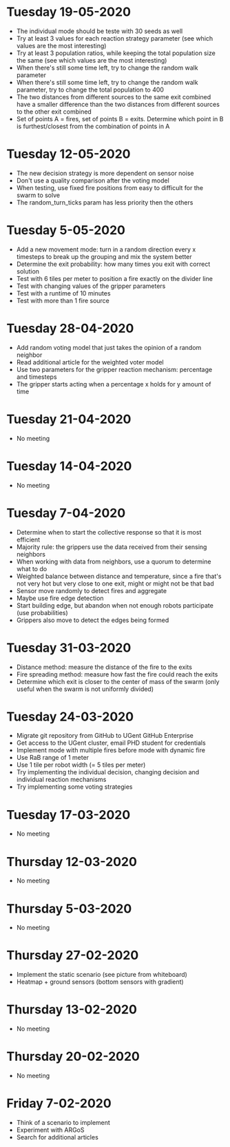 # Tuesday 19-05-2020
- The individual mode should be teste with 30 seeds as well
- Try at least 3 values for each reaction strategy parameter (see which values are the most interesting)
- Try at least 3 population ratios, while keeping the total population size the same (see which values are the most interesting)
- When there's still some time left, try to change the random walk parameter
- When there's still some time left, try to change the random walk parameter, try to change the total population to 400
- The two distances from different sources to the same exit combined have a smaller difference than the two distances from different sources to the other exit combined
- Set of points A = fires, set of points B = exits. Determine which point in B is furthest/closest from the combination of points in A

# Tuesday 12-05-2020
- The new decision strategy is more dependent on sensor noise
- Don't use a quality comparison after the voting model
- When testing, use fixed fire positions from easy to difficult for the swarm to solve
- The random_turn_ticks param has less priority then the others

# Tuesday 5-05-2020
- Add a new movement mode: turn in a random direction every x timesteps to break up the grouping and mix the system better
- Determine the exit probability: how many times you exit with correct solution
- Test with 6 tiles per meter to position a fire exactly on the divider line
- Test with changing values of the gripper parameters
- Test with a runtime of 10 minutes
- Test with more than 1 fire source

# Tuesday 28-04-2020
- Add random voting model that just takes the opinion of a random neighbor
- Read additional article for the weighted voter model
- Use two parameters for the gripper reaction mechanism: percentage and timesteps
- The gripper starts acting when a percentage x holds for y amount of time

# Tuesday 21-04-2020
- No meeting

# Tuesday 14-04-2020
- No meeting

# Tuesday 7-04-2020
- Determine when to start the collective response so that it is most efficient
- Majority rule: the grippers use the data received from their sensing neighbors
- When working with data from neighbors, use a quorum to determine what to do
- Weighted balance between distance and temperature, since a fire that's not very hot but very close to one exit, might or might not be that bad
- Sensor move randomly to detect fires and aggregate
- Maybe use fire edge detection
- Start building edge, but abandon when not enough robots participate (use probabilities)
- Grippers also move to detect the edges being formed

# Tuesday 31-03-2020
- Distance method: measure the distance of the fire to the exits
- Fire spreading method: measure how fast the fire could reach the exits
- Determine which exit is closer to the center of mass of the swarm (only useful when the swarm is not uniformly divided)

# Tuesday 24-03-2020
- Migrate git repository from GitHub to UGent GitHub Enterprise
- Get access to the UGent cluster, email PHD student for credentials
- Implement mode with multiple fires before mode with dynamic fire
- Use RaB range of 1 meter
- Use 1 tile per robot width (= 5 tiles per meter)
- Try implementing the individual decision, changing decision and individual reaction mechanisms
- Try implementing some voting strategies

# Tuesday 17-03-2020
- No meeting

# Thursday 12-03-2020
- No meeting

# Thursday 5-03-2020
- No meeting

# Thursday 27-02-2020
- Implement the static scenario (see picture from whiteboard)
- Heatmap + ground sensors (bottom sensors with gradient)

# Thursday 13-02-2020
- No meeting

# Thursday 20-02-2020
- No meeting

# Friday 7-02-2020
- Think of a scenario to implement
- Experiment with ARGoS
- Search for additional articles